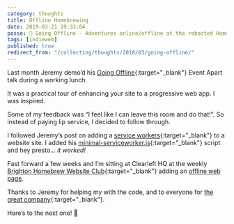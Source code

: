 ```yaml
---
category: thoughts
title: Offline Homebrewing
date: 2019-03-21 19:33:04
posse: 🤔 Going Offline - Adventures online/offline at the rebooted Homebrew Website Club @clearleft
tags: [indieweb]
published: true
redirect_from: "/collecting/thoughts/2018/03/going-offline/"
---
```


Last month Jeremy demo’d his [Going Offline](https://abookapart.com/products/going-offline){:target="_blank"} Event Apart talk during a working lunch.

It was a practical tour of enhancing your site to a progressive web app. I was inspired.

Some of my feedback was “I feel like I can leave this room and do that!”. So instead of paying lip service, I decided to follow through.

I followed Jeremy’s post on adding a [service workers](https://adactio.com/journal/13540){:target="_blank"} to a website site. I added his [minimal-serviceworker.js](https://gist.github.com/adactio/3717b7da007a9363ddf21f584aae34af){:target="_blank"} script and hey presto… *it worked!*

Fast forward a few weeks and I’m sitting at Clearleft HQ at the weekly [Brighton Homebrew Website Club](https://indieweb.org/Homebrew_Website_Club#Brighton){:target="_blank"} adding an [offline web page](/offline/).

Thanks to Jeremy for helping my with the code, and to everyone for [the great company](https://adactio.com/notes/14976){:target="_blank"}.

Here’s to the next one! 🍻️

